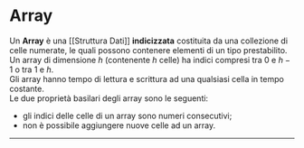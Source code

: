 # Array #
Un **Array** è una [[Struttura Dati]] **indicizzata** costituita da una collezione di celle numerate, le quali possono contenere elementi di un tipo prestabilito.<br />
Un array di dimensione $h$ (contenente $h$ celle) ha indici compresi tra $0$ e $h-1$ o tra $1$ e $h$.<br />
Gli array hanno tempo di lettura e scrittura ad una qualsiasi cella in tempo costante.<br />
Le due proprietà basilari degli array sono le seguenti:
- gli indici delle celle di un array sono numeri consecutivi;
- non è possibile aggiungere nuove celle ad un array.

---------------------------------------------------------------